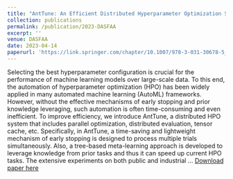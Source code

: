 ```yaml
---
title: "AntTune: An Efficient Distributed Hyperparameter Optimization System for Large-Scale Data"
collection: publications
permalink: /publication/2023-DASFAA
excerpt: ''
venue: DASFAA
date: 2023-04-14
paperurl: 'https://link.springer.com/chapter/10.1007/978-3-031-30678-5_35'
---
```


Selecting the best hyperparameter configuration is crucial for the performance of machine learning models over large-scale data. To this end, the automation of hyperparameter optimization (HPO) has been widely applied in many automated machine learning (AutoML) frameworks. However, without the effective mechanisms of early stopping and prior knowledge leveraging, such automation is often time-consuming and even inefficient. To improve efficiency, we introduce AntTune, a distributed HPO system that includes parallel optimization, distributed evaluation, tensor cache, etc. Specifically, in AntTune, a time-saving and lightweight mechanism of early stopping is designed to process multiple trials simultaneously. Also, a tree-based meta-learning approach is developed to leverage knowledge from prior tasks and thus it can speed up current HPO tasks. The extensive experiments on both public and industrial …
[Download paper here](https://link.springer.com/chapter/10.1007/978-3-031-30678-5_35)
